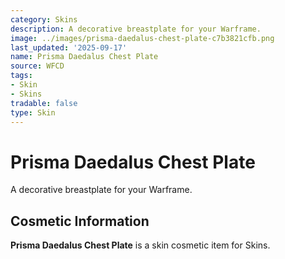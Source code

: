 ```yaml
---
category: Skins
description: A decorative breastplate for your Warframe.
image: ../images/prisma-daedalus-chest-plate-c7b3821cfb.png
last_updated: '2025-09-17'
name: Prisma Daedalus Chest Plate
source: WFCD
tags:
- Skin
- Skins
tradable: false
type: Skin
---
```


# Prisma Daedalus Chest Plate

A decorative breastplate for your Warframe.

## Cosmetic Information

**Prisma Daedalus Chest Plate** is a skin cosmetic item for Skins.

